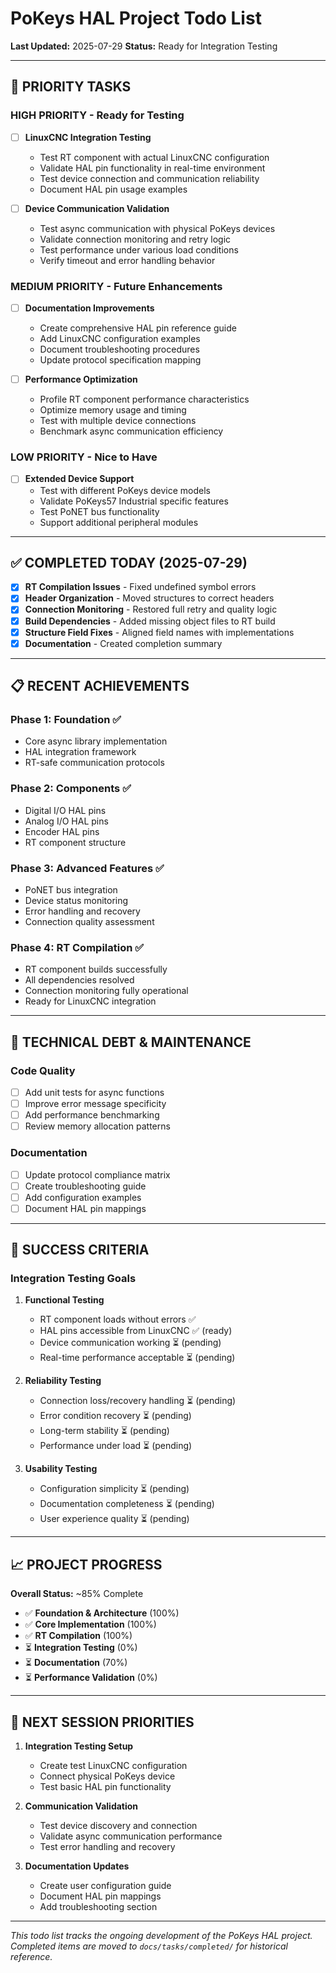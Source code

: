 # PoKeys HAL Project Todo List

**Last Updated:** 2025-07-29
**Status:** Ready for Integration Testing

---

## 🎯 **PRIORITY TASKS**

### **HIGH PRIORITY - Ready for Testing**
- [ ] **LinuxCNC Integration Testing**
  - Test RT component with actual LinuxCNC configuration
  - Validate HAL pin functionality in real-time environment
  - Test device connection and communication reliability
  - Document HAL pin usage examples

- [ ] **Device Communication Validation**
  - Test async communication with physical PoKeys devices
  - Validate connection monitoring and retry logic
  - Test performance under various load conditions
  - Verify timeout and error handling behavior

### **MEDIUM PRIORITY - Future Enhancements**
- [ ] **Documentation Improvements**
  - Create comprehensive HAL pin reference guide
  - Add LinuxCNC configuration examples
  - Document troubleshooting procedures
  - Update protocol specification mapping

- [ ] **Performance Optimization**
  - Profile RT component performance characteristics
  - Optimize memory usage and timing
  - Test with multiple device connections
  - Benchmark async communication efficiency

### **LOW PRIORITY - Nice to Have**
- [ ] **Extended Device Support**
  - Test with different PoKeys device models
  - Validate PoKeys57 Industrial specific features
  - Test PoNET bus functionality
  - Support additional peripheral modules

---

## ✅ **COMPLETED TODAY (2025-07-29)**

- [x] **RT Compilation Issues** - Fixed undefined symbol errors
- [x] **Header Organization** - Moved structures to correct headers
- [x] **Connection Monitoring** - Restored full retry and quality logic
- [x] **Build Dependencies** - Added missing object files to RT build
- [x] **Structure Field Fixes** - Aligned field names with implementations
- [x] **Documentation** - Created completion summary

---

## 📋 **RECENT ACHIEVEMENTS**

### **Phase 1: Foundation ✅**
- Core async library implementation
- HAL integration framework
- RT-safe communication protocols

### **Phase 2: Components ✅**
- Digital I/O HAL pins
- Analog I/O HAL pins  
- Encoder HAL pins
- RT component structure

### **Phase 3: Advanced Features ✅**
- PoNET bus integration
- Device status monitoring
- Error handling and recovery
- Connection quality assessment

### **Phase 4: RT Compilation ✅**
- RT component builds successfully
- All dependencies resolved
- Connection monitoring fully operational
- Ready for LinuxCNC integration

---

## 🔧 **TECHNICAL DEBT & MAINTENANCE**

### **Code Quality**
- [ ] Add unit tests for async functions
- [ ] Improve error message specificity
- [ ] Add performance benchmarking
- [ ] Review memory allocation patterns

### **Documentation**
- [ ] Update protocol compliance matrix
- [ ] Create troubleshooting guide
- [ ] Add configuration examples
- [ ] Document HAL pin mappings

---

## 🎯 **SUCCESS CRITERIA**

### **Integration Testing Goals**
1. **Functional Testing**
   - RT component loads without errors ✅
   - HAL pins accessible from LinuxCNC ✅ (ready)
   - Device communication working ⏳ (pending)
   - Real-time performance acceptable ⏳ (pending)

2. **Reliability Testing**
   - Connection loss/recovery handling ⏳ (pending)
   - Error condition recovery ⏳ (pending)
   - Long-term stability ⏳ (pending)
   - Performance under load ⏳ (pending)

3. **Usability Testing**
   - Configuration simplicity ⏳ (pending)
   - Documentation completeness ⏳ (pending)
   - User experience quality ⏳ (pending)

---

## 📈 **PROJECT PROGRESS**

**Overall Status:** ~85% Complete

- ✅ **Foundation & Architecture** (100%)
- ✅ **Core Implementation** (100%)
- ✅ **RT Compilation** (100%)
- ⏳ **Integration Testing** (0%)
- ⏳ **Documentation** (70%)
- ⏳ **Performance Validation** (0%)

---

## 🔄 **NEXT SESSION PRIORITIES**

1. **Integration Testing Setup**
   - Create test LinuxCNC configuration
   - Connect physical PoKeys device
   - Test basic HAL pin functionality

2. **Communication Validation**
   - Test device discovery and connection
   - Validate async communication performance
   - Test error handling and recovery

3. **Documentation Updates**
   - Create user configuration guide
   - Document HAL pin mappings
   - Add troubleshooting section

---

_This todo list tracks the ongoing development of the PoKeys HAL project. Completed items are moved to `docs/tasks/completed/` for historical reference._
